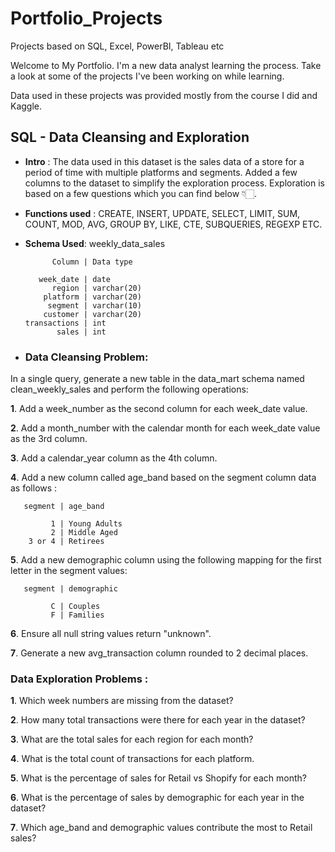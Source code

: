 # Portfolio_Projects
Projects based on SQL, Excel, PowerBI, Tableau etc

Welcome to My Portfolio.
I'm a new data analyst learning the process.
Take a look at some of the projects I've been working on while learning.

Data used in these projects was provided mostly from the course I did and Kaggle.


## SQL - Data Cleansing and Exploration

- **Intro** : The data used in this dataset is the sales data of a store for a period of time with multiple platforms and segments.
Added a few columns to the dataset to simplify the exploration process. Exploration is based on a few questions which you can find below 👇🏻.

- **Functions used** :
CREATE, INSERT, UPDATE, SELECT, LIMIT, SUM, COUNT, MOD, AVG, GROUP BY, LIKE, CTE, SUBQUERIES, REGEXP ETC.

- **Schema Used**: weekly_data_sales  

            Column | Data type
      
         week_date | date
            region | varchar(20)
          platform | varchar(20)
           segment | varchar(10)
          customer | varchar(20)
      transactions | int
             sales | int

- ### Data Cleansing Problem: 

In a single query, generate a new table in 
the data_mart schema named clean_weekly_sales and perform the following operations: 

**1**. Add a week_number as the second column for each week_date value.

**2**. Add a month_number with the calendar month for each week_date value as the 3rd column.

**3**. Add a calendar_year column as the 4th column.

**4**. Add a new column called age_band based on the segment column data as follows :  

       segment | age_band
   
             1 | Young Adults
             2 | Middle Aged
        3 or 4 | Retirees   
        
**5**. Add a new demographic column using the following mapping for the first letter in the segment values:

       segment | demographic
   
             C | Couples 
             F | Families 
             
**6**. Ensure all null string values return "unknown".

**7**. Generate a new avg_transaction column rounded to 2 decimal places.


### Data Exploration Problems : 

**1**. Which week numbers are missing from the dataset?

**2**. How many total transactions were there for each year in the dataset?

**3**. What are the total sales for each region for each month?

**4**. What is the total count of transactions for each platform.

**5**. What is the percentage of sales for Retail vs Shopify for each month?

**6**. What is the percentage of sales by demographic for each year in the dataset?

**7**. Which age_band and demographic values contribute the most to Retail sales?
